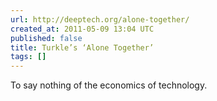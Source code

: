 ```yaml
---
url: http://deeptech.org/alone-together/
created_at: 2011-05-09 13:04 UTC
published: false
title: Turkle’s ‘Alone Together’
tags: []
---
```


To say nothing of the economics of technology.
